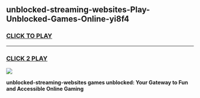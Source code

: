
## unblocked-streaming-websites-Play-Unblocked-Games-Online-yi8f4
<h3>
<a href="https://premium76.site?title=unblocked-streaming-websites&ref=25A">CLICK TO PLAY</a></h3>
<hr>

<h3>
<a href="https://premium76.site?title=unblocked-streaming-websites&ref=25A">CLICK 2 PLAY</a>
  
</h3>

<a href="https://premium76.site?title=unblocked-streaming-websites&ref=25A"><img src="https://clearcache.store/games.png"></a>


**unblocked-streaming-websites games unblocked: Your Gateway to Fun and Accessible Online Gaming**
